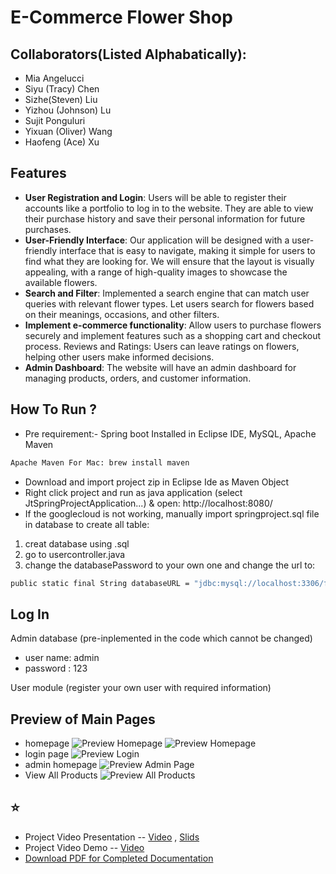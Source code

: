 # E-Commerce Flower Shop 

## Collaborators(Listed Alphabatically):
- Mia Angelucci 
- Siyu (Tracy) Chen 
- Sizhe(Steven) Liu 
- Yizhou (Johnson) Lu 
- Sujit Ponguluri 
- Yixuan (Oliver) Wang
- Haofeng (Ace) Xu




## Features
- **User Registration and Login**: Users will be able to register their accounts like a portfolio to log in to the website. They are able to view their purchase history and save their personal information for future purchases.
- **User-Friendly Interface**: Our application will be designed with a user-friendly interface that is easy to navigate, making it simple for users to find what they are looking for. We will ensure that the layout is visually appealing, with a range of high-quality images to showcase the available flowers.
- **Search and Filter**: Implemented a search engine that can match user queries with relevant flower types. Let users search for flowers based on their meanings, occasions, and other filters.
- **Implement e-commerce functionality**: Allow users to purchase flowers securely and implement features such as a shopping cart and checkout process.
Reviews and Ratings: Users can leave ratings on flowers, helping other users make informed decisions.
- **Admin Dashboard**: The website will have an admin dashboard for managing products, orders, and customer information.


## How To Run ?

- Pre requirement:- Spring boot Installed in Eclipse IDE, MySQL, Apache Maven 
```sh
Apache Maven For Mac: brew install maven
```
- Download and import project zip in Eclipse Ide as Maven Object
- Right click project and run as java application (select JtSpringProjectApplication...) & open: http://localhost:8080/
- If the googlecloud is not working, manually import springproject.sql file in database to create all table: 
1. creat database using .sql 
2. go to usercontroller.java
3. change the databasePassword to your own one and change the url to:
```sh
public static final String databaseURL = "jdbc:mysql://localhost:3306/flowers";”
```


## Log In 
Admin database (pre-inplemented in the code which cannot be changed) 
-  user name: admin
-  password : 123 

User module (register your own user with required information) 



## Preview of Main Pages
- homepage
![Preview Homepage](https://github.com/mangeluc/Group-24-final-project/raw/main/JtProject/src/main/resources/static/images/preview_homepage.jpg)
![Preview Homepage](https://github.com/mangeluc/Group-24-final-project/raw/main/JtProject/src/main/resources/static/images/Preview_selection.jpg)
- login page
![Preview Login](https://github.com/mangeluc/Group-24-final-project/raw/main/JtProject/src/main/resources/static/images/Preview_Login.jpg)
- admin homepage
![Preview Admin Page](https://github.com/mangeluc/Group-24-final-project/raw/main/JtProject/src/main/resources/static/images/Preview_adminpage.jpg)
- View All Products
![Preview All Products](https://github.com/mangeluc/Group-24-final-project/raw/main/JtProject/src/main/resources/static/images/Preview_allproduct.jpg)


## ⭐ 
- Project Video Presentation --  [Video](https://github.com/mangeluc/Group-24-final-project/raw/main/CSCI201_FPP_Team_24_%20presentation.mp4) , [Slids](https://github.com/mangeluc/Group-24-final-project/raw/main/CSCI201_FPP_Team_24.pdf)
- Project Video Demo --  [Video](https://github.com/mangeluc/Group-24-final-project/raw/main/CSCI201_FPP_Team_24_Demo.mp4) 
- [Download PDF for Completed Documentation](https://github.com/mangeluc/Group-24-final-project/raw/main/CSCI201%20Team24%20-%20Complete%20Documentation.pdf)

